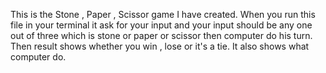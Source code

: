 This is the Stone , Paper , Scissor game I have created.
When you run this file in your terminal it ask for your input and your input should be any one out of three which is stone or paper or scissor then computer do his turn. Then result shows whether you win , lose or it's a tie. It also shows what computer do.
